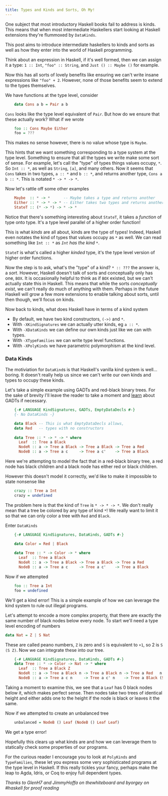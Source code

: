 ```yaml
---
title: Types and Kinds and Sorts, Oh My!
---
```


One subject that most introductory Haskell books fail to address is kinds.
This means that when most intermediate Haskellers start looking at Haskell
extensions they're flummoxed by `DataKinds`.

This post aims to introduce intermediate haskellers to kinds and sorts
as well as how they enter into the world of Haskell programming.

Think about an expression in Haskell, if it's well formed, then we can
assign it a type: `1 :: Int`, `"foo" :: String`, and `Just () :: Maybe ()`
for example.

Now this has all sorts of lovely benefits like ensuring we can't write insane
expressions like `"foo" + 2`. However, none of those benefits seem to extend
to the types themselves.

We have functions at the type level, consider

``` haskell
    data Cons a b = Pair a b
```

`Cons` looks like the type level equivalent of `Pair`. But how
do we ensure that these actually work? What if we wrote

``` haskell
    foo :: Cons Maybe Either
    foo = ???
```

This makes no sense however, there is no value whose type is `Maybe`.

This hints that we want something corresponding to a type system at the type level.
Something to ensure that all the types we write make some sort of sense. For example,
let's call the "type" of types things values occupy, `*`. So `Int :: *`,
as well as `String`, `[a]`, and many others. Now it seems that `Cons` takes in two types,
`a :: *` and `b :: *`, and returns another type, `Cons a b :: *`. This is notated `* -> * -> *`.

Now let's rattle off some other examples

``` haskell
    Maybe  :: * -> *      -- Maybe takes a type and returns another
    Either :: * -> * -> * -- Either takes two types and returns another
    StateT :: (* -> *) -> * -> *
```

Notice that there's something interesting about `StateT`, it takes a *function* of
type onto type. It's a type level parallel of a higher order function!

This is what *kinds* are all about, kinds are the type of types! Indeed, Haskell
even notates the kind of types that values occupy as `*` as well. We can read something like
`Int :: *` as *`Int` has the kind `*`*.

`StateT` is what's called a higher *kinded* type, it's the type level
version of higher order functions.

Now the step is to ask, what's the "type" of a kind? `* :: ???` the answer
is, a *sort*. However, Haskell doesn't talk  of sorts and conceptually only has one,
`BOX`. It is occasionally helpful to think as if `BOX` existed,
but we can't actually state this in Haskell. This means that while the sorts
*conceptually exist*, we can't really do much of anything with them.
Perhaps in the future Haskell will grow a few more extensions to enable
talking about sorts, until then though, we'll focus on kinds.

Now back to kinds, what does Haskell have in terms of a kind system

 - By default, we have two kind constructors, `(->)` and `*`.
 - With `-XKindSignatures` we can actually utter kinds, eg `a :: *`.
 - With `-XDataKinds` we can define our own kinds just like we can with types.
 - With `-XTypeFamilies` we can write type level functions.
 - With `-XPolyKinds` we have parametric polymorphism at the kind level.

### Data Kinds
The motiviation for `DataKind`s is that Haskell's vanilla kind system is
well... boring. It doesn't really help us since we can't write our own kinds and
types to occupy these kinds.

Let's take a simple example using GADTs and red-black binary trees. For the sake of brevity
I'll leave the reader to take a moment and [learn](http://www.haskell.org/haskellwiki/GADTs_for_dummies)
about GADTs if necessary.

``` haskell
    {-# LANGUAGE KindSignatures, GADTs, EmptyDataDecls #-}
    {- No DataKinds -}

    data Black -- This is what EmptyDataDecls allows,
    data Red   -- types with no constructors
    
    data Tree :: * -> * -> * where
      Leaf  :: Tree a Black
      NodeR :: a -> Tree a Black -> Tree a Black -> Tree a Red
      NodeB :: a -> Tree a c     -> Tree a c'    -> Tree a Black
```

Here we're attempting to model the fact that in a red-black binary tree,
a red node has black children and a black node has either red or black children.

However this doesn't model it correctly, we'd like to make it impossible to state
nonsense like

``` haskell
    crazy :: Tree a Int
    crazy = undefined
```

The problem here is that the kind of `Tree` is `* -> * -> *`. We
don't really mean that a tree be colored by any type of kind `*`!
We really want to limit it so that we can only color a tree with `Red`
and `Black`.


Enter `DataKinds`

``` haskell
    {-# LANGUAGE KindSignatures, DataKinds, GADTs #-}

    data Color = Red | Black
    
    data Tree :: * -> Color -> * where
      Leaf  :: Tree a Black
      NodeR :: a -> Tree a Black -> Tree a Black -> Tree a Red
      NodeB :: a -> Tree a c     -> Tree a c'    -> Tree a Black
```

Now if we attempted

``` haskell
    foo :: Tree a Int
    foo = undefined
```

We'll get a kind error! This is a simple example of how we can leverage the kind system
to rule out illegal programs.

Let's attempt to encode a more complex property, that there are exactly the same number
of black nodes below every node. To start we'll need a type level encoding of numbers

``` haskell
data Nat = Z | S Nat
```

These are called peano numbers, `Z` is zero and `S` is equivalent to `+1`, so 2 is `S (S Z)`.
Now we can integrate these into our tree.

``` haskell
    {-# LANGUAGE KindSignatures, DataKinds, GADTs #-}
    data Tree :: * -> Color -> Nat -> * where
      Leaf  :: Tree a Black Z
      NodeR :: a -> Tree a Black n -> Tree a Black n -> Tree a Red   n
      NodeB :: a -> Tree a c n     -> Tree a c' n    -> Tree a Black (S n)
```

Taking a moment to examine this, we see that a `Leaf` has 0 black nodes below it,
which makes perfect sense. Then nodes take two trees of identical height and either
adds one to the height if the node is black or leaves it the same.

Now if we attempted to create an unbalanced tree

``` haskell
    unbalanced = NodeB () Leaf (NodeB () Leaf Leaf)
```

We get a type error!

Hopefully this clears up what kinds are and how we can leverage them to
statically check some properties of our programs.

For the curious reader I encourage you to look at `PolyKinds` and `TypeFamilies`,
these let you express some very sophisticated programs at the type level in Haskell.
If this really tickles your fancy, perhaps make the leap to Agda, Idris, or Coq to enjoy
full dependent types.

*Thanks to GlenH7 and JimmyHoffa on thewhiteboard and byorgey on #haskell for proof reading*

